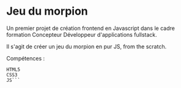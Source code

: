 # Jeu du morpion

Un premier projet de création frontend en Javascript dans le cadre formation Concepteur Développeur d'applications fullstack.

Il s'agit de créer un jeu du morpion en pur JS, from the scratch.

Compétences :

```
HTML5
CSS3
JS```
